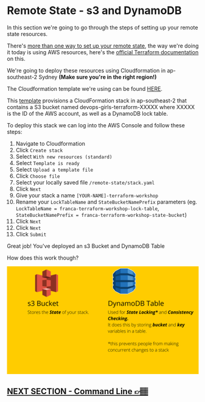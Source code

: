 # Remote State - s3 and DynamoDB

In this section we're going to go through the steps of setting up your remote state resources.

There's [more than one way to set up your remote state](https://www.terraform.io/docs/language/settings/backends/index.html), the way we're doing it today is using AWS resources, here's the [official Terraform documentation](https://www.terraform.io/docs/language/settings/backends/s3.html) on this.

We're going to deploy these resources using Cloudformation in ap-southeast-2 Sydney **(Make sure you're in the right region!)**

The Cloudformation template we're using can be found [HERE](../remote-state/stack.yaml).

This [template](../remote-state/stack.yaml) provisions a CloudFormation stack in ap-southeast-2 that contains a S3 bucket named devops-girls-terraform-XXXXX where XXXXX is the ID of the AWS account, as well as a DynamoDB lock table.

To deploy this stack we can log into the AWS Console and follow these steps:

1. Navigate to Cloudformation
2. Click `Create stack`
3. Select `With new resources (standard)`
4. Select `Template is ready`
5. Select `Upload a template file`
6. Click `Choose file`
7. Select your locally saved file `/remote-state/stack.yaml`
8. Click `Next`
9. Give your stack a name `[YOUR-NAME]-terraform-workshop`
10. Rename your `LockTableName` and `StateBucketNamePrefix` parameters (eg. `LockTableName = franca-terraform-workshop-lock-table`, `StateBucketNamePrefix = franca-terraform-workshop-state-bucket`)
11. Click `Next`
12. Click `Next`
13. Click `Submit`

Great job! You've deployed an s3 Bucket and DynamoDB Table

How does this work though?

![remote-state](../images/s3-remote-state.png)

## [NEXT SECTION - Command Line 👉🏽](04-command-line.md)
